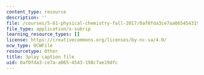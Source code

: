 ```yaml
---
content_type: resource
description: ''
file: /courses/5-61-physical-chemistry-fall-2017/0af0fda3ce7aa0654543198c7ae19dfc_YmP1BADSAnc.srt
file_type: application/x-subrip
learning_resource_types: []
license: https://creativecommons.org/licenses/by-nc-sa/4.0/
ocw_type: OCWFile
resourcetype: Other
title: 3play caption file
uid: 0af0fda3-ce7a-a065-4543-198c7ae19dfc
---
```

